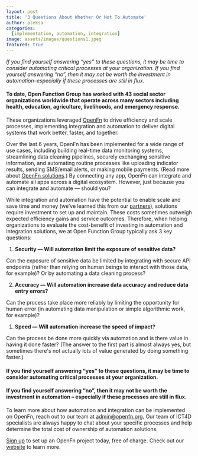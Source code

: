 ```yaml
---
layout: post
title: '3 Questions About Whether Or Not To Automate'
author: aleksa 
categories:
  [implementation, automation, integration]
image: assets/images/questions1.jpeg
featured: true
---
```


_If you find yourself answering “yes” to these questions, it may be time to consider automating critical processes at your organization. If you find yourself answering “no”, then it may not be worth the investment in automation–especially if these processes are still in flux._

#### To date, Open Function Group has worked with 43 social sector organizations worldwide that operate across many sectors including health, education, agriculture, livelihoods, and emergency response. 
These organizations leveraged [OpenFn](https://openfn.org) to drive efficiency and scale processes, implementing integration and automation to deliver digital systems that work better, faster, and together. 
 
Over the last 6 years, OpenFn has been implemented for a wide range of use cases, including building real-time data monitoring systems, streamlining data cleaning pipelines, securely exchanging sensitive information, and automating routine processes like uploading indicator results, sending SMS/email alerts, or making mobile payments. (Read more about [OpenFn solutions](https://openfn.org/solutions).) By connecting any app, OpenFn can integrate and automate all apps across a digital ecosystem. However, just because you can integrate and automate — should you? 
 
While integration and automation have the potential to enable scale and save time and money (we’ve learned this from our [partners](https:openfn.org/clients)), solutions require investment to set up and maintain. These costs sometimes outweigh expected efficiency gains and service outcomes. Therefore, when helping organizations to evaluate the cost-benefit of investing in automation and integration solutions, we at Open Function Group typically ask 3 key questions: 

1. **Security — Will automation limit the exposure of sensitive data?**

Can the exposure of sensitive data be limited by integrating with secure API endpoints (rather than relying on human beings to interact with those data, for example)? Or by automating a data cleaning process? 

2. **Accuracy — Will automation increase data accuracy and reduce data entry errors?**

Can the process take place more reliably by limiting the opportunity for human error (in automating data manipulation or simple algorithmic work, for example)?

1. **Speed —  Will automation increase the speed of impact?**

Can the process be done more quickly via automation and is there value in having it done faster? (The answer to the first part is almost always yes, but sometimes there's not actually lots of value generated by doing something faster.)

#### If you find yourself answering “yes” to these questions, it may be time to consider automating critical processes at your organization. 
#### If you find yourself answering “no”, then it may not be worth the investment in automation – especially if these processes are still in flux. 

To learn more about how automation and integration can be implemented on OpenFn, reach out to our team at [admin@openfn.org.](mailto:admin@openfn.org_) Our team of ICT4D specialists are always happy to chat about your specific processes and help determine the total cost of ownership of automation solutions.  

[Sign up](https://openfn.org/signup) to set up an OpenFn project today, free of charge. Check out our [website](http://openfn.org) to learn more. 



